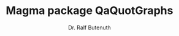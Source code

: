 ---
title: "Magma package QaQuotGraphs"
author: "Dr. Ralf Butenuth"
description: "A Magma package to compute the action by unit groups of maximal orders in quaternion algebras over F_q(T)."
--- 